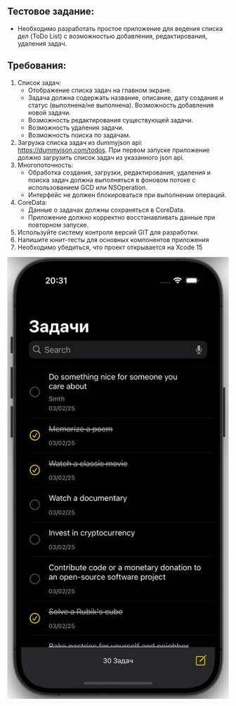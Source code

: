## Тестовое задание:
- Необходимо разработать простое приложение для ведения списка дел (ToDo List) с
возможностью добавления, редактирования, удаления задач.

## Требования:  
1. Список задач:  
   - Отображение списка задач на главном экране.  
   - Задача должна содержать название, описание, дату создания и статус (выполнена/не
выполнена).
  Возможность добавления новой задачи.
   - Возможность редактирования существующей задачи.
   - Возможность удаления задачи.
   - Возможность поиска по задачам.
1. Загрузка списка задач из dummyjson api: https://dummyjson.com/todos. При первом
запуске приложение должно загрузить список задач из указанного json api.
1. Многопоточность:
   - Обработка создания, загрузки, редактирования, удаления и поиска задач должна
выполняться в фоновом потоке с использованием GCD или NSOperation.
   - Интерфейс не должен блокироваться при выполнении операций.
1. CoreData:
    - Данные о задачах должны сохраняться в CoreData.
   - Приложение должно корректно восстанавливать данные при повторном запуске.
2. Используйте систему контроля версий GIT для разработки.
3. Напишите юнит-тесты для основных компонентов приложения
4. Необходимо убедиться, что проект открывается на Xcode 15


![Пример изображения](https://github.com/ssgushyonka/try/blob/main/2025-02-03%2022.05.50.jpg?raw=true)
